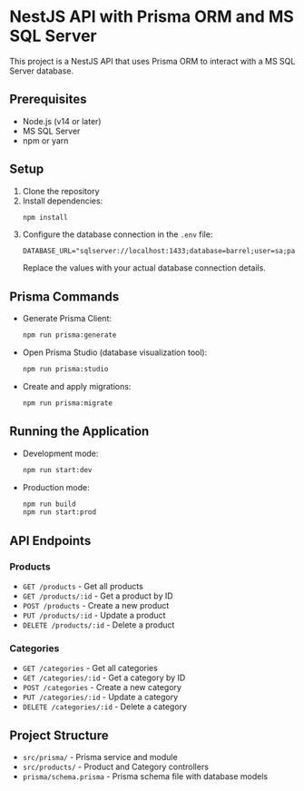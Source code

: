 # NestJS API with Prisma ORM and MS SQL Server

This project is a NestJS API that uses Prisma ORM to interact with a MS SQL Server database.

## Prerequisites

- Node.js (v14 or later)
- MS SQL Server
- npm or yarn

## Setup

1. Clone the repository
2. Install dependencies:
   ```bash
   npm install
   ```
3. Configure the database connection in the `.env` file:
   ```
   DATABASE_URL="sqlserver://localhost:1433;database=barrel;user=sa;password=YourStrong@Passw0rd;trustServerCertificate=true"
   ```
   Replace the values with your actual database connection details.

## Prisma Commands

- Generate Prisma Client:
  ```bash
  npm run prisma:generate
  ```

- Open Prisma Studio (database visualization tool):
  ```bash
  npm run prisma:studio
  ```

- Create and apply migrations:
  ```bash
  npm run prisma:migrate
  ```

## Running the Application

- Development mode:
  ```bash
  npm run start:dev
  ```

- Production mode:
  ```bash
  npm run build
  npm run start:prod
  ```

## API Endpoints

### Products

- `GET /products` - Get all products
- `GET /products/:id` - Get a product by ID
- `POST /products` - Create a new product
- `PUT /products/:id` - Update a product
- `DELETE /products/:id` - Delete a product

### Categories

- `GET /categories` - Get all categories
- `GET /categories/:id` - Get a category by ID
- `POST /categories` - Create a new category
- `PUT /categories/:id` - Update a category
- `DELETE /categories/:id` - Delete a category

## Project Structure

- `src/prisma/` - Prisma service and module
- `src/products/` - Product and Category controllers
- `prisma/schema.prisma` - Prisma schema file with database models